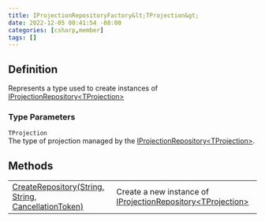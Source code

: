 ```yaml
---
title: IProjectionRepositoryFactory&lt;TProjection&gt;
date: 2022-12-05 00:41:54 -08:00
categories: [csharp,member]
tags: []
---
```


## Definition

Represents a type used to create instances of <a href='/posts/csharp.member.entitydb.abstractions.projections.iprojectionrepository`1/'>IProjectionRepository&lt;TProjection&gt;</a>
### Type Parameters
`TProjection`<br />The type of projection managed by the <a href='/posts/csharp.member.entitydb.abstractions.projections.iprojectionrepository`1/'>IProjectionRepository&lt;TProjection&gt;</a>.
## Methods
<table><tr><td><!--/posts/csharp.member.entitydb.abstractions.projections.iprojectionrepositoryfactory`1.createrepository/--><a href='#'>CreateRepository(String, String, CancellationToken)</a></td><td>
Create a new instance of <a href='/posts/csharp.member.entitydb.abstractions.projections.iprojectionrepository`1/'>IProjectionRepository&lt;TProjection&gt;</a></td></tr></table>
